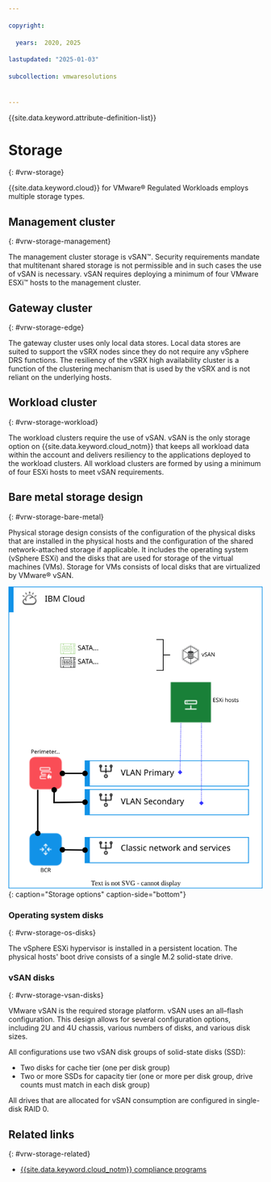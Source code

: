 ```yaml
---

copyright:

  years:  2020, 2025

lastupdated: "2025-01-03"

subcollection: vmwaresolutions


---
```


{{site.data.keyword.attribute-definition-list}}

# Storage
{: #vrw-storage}

{{site.data.keyword.cloud}} for VMware® Regulated Workloads employs multiple storage types.

## Management cluster
{: #vrw-storage-management}

The management cluster storage is vSAN™. Security requirements mandate that multitenant shared storage is not permissible and in such cases the use of vSAN is necessary. vSAN requires deploying a minimum of four VMware ESXi™ hosts to the management cluster.

## Gateway cluster
{: #vrw-storage-edge}

The gateway cluster uses only local data stores. Local data stores are suited to support the vSRX nodes since they do not require any vSphere DRS functions. The resiliency of the vSRX high availability cluster is a function of the clustering mechanism that is used by the vSRX and is not reliant on the underlying hosts.

## Workload cluster
{: #vrw-storage-workload}

The workload clusters require the use of vSAN. vSAN is the only storage option on {{site.data.keyword.cloud_notm}} that keeps all workload data within the account and delivers resiliency to the applications deployed to the workload clusters. All workload clusters are formed by using a minimum of four ESXi hosts to meet vSAN requirements.

## Bare metal storage design
{: #vrw-storage-bare-metal}

Physical storage design consists of the configuration of the physical disks that are installed in the physical hosts and the configuration of the shared network-attached storage if applicable. It includes the operating system (vSphere ESXi) and the disks that are used for storage of the virtual machines (VMs). Storage for VMs consists of local disks that are virtualized by VMware® vSAN.

![Storage options](../../images/vrw-v2-storage.svg "Storage options"){: caption="Storage options" caption-side="bottom"}

### Operating system disks
{: #vrw-storage-os-disks}

The vSphere ESXi hypervisor is installed in a persistent location. The physical hosts' boot drive consists of a single M.2 solid-state drive.

### vSAN disks
{: #vrw-storage-vsan-disks}

VMware vSAN is the required storage platform. vSAN uses an all–flash configuration. This design allows for several configuration options, including 2U and 4U chassis, various numbers of disks, and various disk sizes.

All configurations use two vSAN disk groups of solid-state disks (SSD):
* Two disks for cache tier (one per disk group)
* Two or more SSDs for capacity tier (one or more per disk group, drive counts must match in each disk group)

All drives that are allocated for vSAN consumption are configured in single-disk RAID 0.

## Related links
{: #vrw-storage-related}

* [{{site.data.keyword.cloud_notm}} compliance programs](https://www.ibm.com/cloud/compliance)
